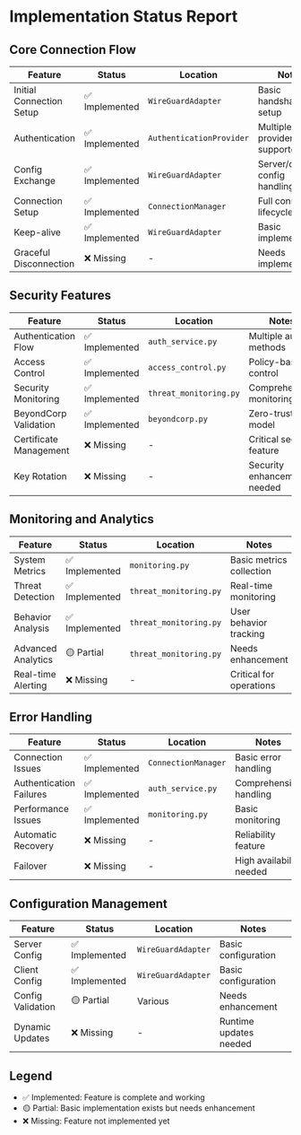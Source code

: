 # Implementation Status Report

## Core Connection Flow
| Feature | Status | Location | Notes |
|---------|--------|----------|--------|
| Initial Connection Setup | ✅ Implemented | `WireGuardAdapter` | Basic handshake and setup |
| Authentication | ✅ Implemented | `AuthenticationProvider` | Multiple providers supported |
| Config Exchange | ✅ Implemented | `WireGuardAdapter` | Server/client config handling |
| Connection Setup | ✅ Implemented | `ConnectionManager` | Full connection lifecycle |
| Keep-alive | ✅ Implemented | `WireGuardAdapter` | Basic implementation |
| Graceful Disconnection | ❌ Missing | - | Needs implementation |

## Security Features
| Feature | Status | Location | Notes |
|---------|--------|----------|--------|
| Authentication Flow | ✅ Implemented | `auth_service.py` | Multiple auth methods |
| Access Control | ✅ Implemented | `access_control.py` | Policy-based control |
| Security Monitoring | ✅ Implemented | `threat_monitoring.py` | Comprehensive monitoring |
| BeyondCorp Validation | ✅ Implemented | `beyondcorp.py` | Zero-trust model |
| Certificate Management | ❌ Missing | - | Critical security feature |
| Key Rotation | ❌ Missing | - | Security enhancement needed |

## Monitoring and Analytics
| Feature | Status | Location | Notes |
|---------|--------|----------|--------|
| System Metrics | ✅ Implemented | `monitoring.py` | Basic metrics collection |
| Threat Detection | ✅ Implemented | `threat_monitoring.py` | Real-time monitoring |
| Behavior Analysis | ✅ Implemented | `threat_monitoring.py` | User behavior tracking |
| Advanced Analytics | 🟡 Partial | `threat_monitoring.py` | Needs enhancement |
| Real-time Alerting | ❌ Missing | - | Critical for operations |

## Error Handling
| Feature | Status | Location | Notes |
|---------|--------|----------|--------|
| Connection Issues | ✅ Implemented | `ConnectionManager` | Basic error handling |
| Authentication Failures | ✅ Implemented | `auth_service.py` | Comprehensive handling |
| Performance Issues | ✅ Implemented | `monitoring.py` | Basic monitoring |
| Automatic Recovery | ❌ Missing | - | Reliability feature |
| Failover | ❌ Missing | - | High availability needed |

## Configuration Management
| Feature | Status | Location | Notes |
|---------|--------|----------|--------|
| Server Config | ✅ Implemented | `WireGuardAdapter` | Basic configuration |
| Client Config | ✅ Implemented | `WireGuardAdapter` | Basic configuration |
| Config Validation | 🟡 Partial | Various | Needs enhancement |
| Dynamic Updates | ❌ Missing | - | Runtime updates needed |

## Legend
- ✅ Implemented: Feature is complete and working
- 🟡 Partial: Basic implementation exists but needs enhancement
- ❌ Missing: Feature not implemented yet 
